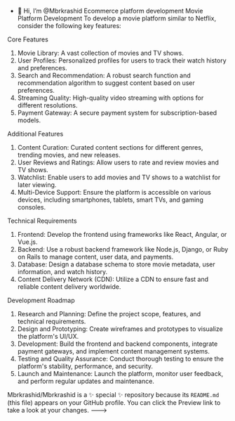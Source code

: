 - 👋 Hi, I’m @Mbrkrashid
  Ecommerce platform development
  Movie Platform Development
To develop a movie platform similar to Netflix, consider the following key features:

Core Features
1. Movie Library: A vast collection of movies and TV shows.
2. User Profiles: Personalized profiles for users to track their watch history and preferences.
3. Search and Recommendation: A robust search function and recommendation algorithm to suggest content based on user preferences.
4. Streaming Quality: High-quality video streaming with options for different resolutions.
5. Payment Gateway: A secure payment system for subscription-based models.

Additional Features
1. Content Curation: Curated content sections for different genres, trending movies, and new releases.
2. User Reviews and Ratings: Allow users to rate and review movies and TV shows.
3. Watchlist: Enable users to add movies and TV shows to a watchlist for later viewing.
4. Multi-Device Support: Ensure the platform is accessible on various devices, including smartphones, tablets, smart TVs, and gaming consoles.

Technical Requirements
1. Frontend: Develop the frontend using frameworks like React, Angular, or Vue.js.
2. Backend: Use a robust backend framework like Node.js, Django, or Ruby on Rails to manage content, user data, and payments.
3. Database: Design a database schema to store movie metadata, user information, and watch history.
4. Content Delivery Network (CDN): Utilize a CDN to ensure fast and reliable content delivery worldwide.

Development Roadmap
1. Research and Planning: Define the project scope, features, and technical requirements.
2. Design and Prototyping: Create wireframes and prototypes to visualize the platform's UI/UX.
3. Development: Build the frontend and backend components, integrate payment gateways, and implement content management systems.
4. Testing and Quality Assurance: Conduct thorough testing to ensure the platform's stability, performance, and security.
5. Launch and Maintenance: Launch the platform, monitor user feedback, and perform regular updates and maintenance.

Mbrkrashid/Mbrkrashid is a ✨ special ✨ repository because its `README.md` (this file) appears on your GitHub profile.
You can click the Preview link to take a look at your changes.
--->
